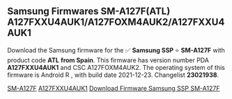 <h2>Samsung Firmwares SM-A127F(ATL) A127FXXU4AUK1/A127FOXM4AUK2/A127FXXU4AUK1</h2>
Download the Samsung firmware for the ✅ <strong>Samsung SSP </strong> ⭐ <strong>SM-A127F</strong> with product code <strong>ATL</strong> <strong> from Spain</strong>. This firmware has version number PDA <strong>A127FXXU4AUK1</strong> and CSC A127FOXM4AUK2. The operating system of this firmware is Android R , with build date 2021-12-23. Changelist <strong>23021938</strong>.

[SM-A127F](https://samfirm.shop/samsung/model/SM-A127F)
[A127FXXU4AUK1](https://samfirm.shop/samsung/pda/A127FXXU4AUK1)
[Download Firmware Samsung SSP SM-A127F](https://samfirm.shop/samsung/firmware/485136)

